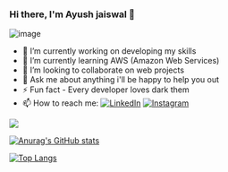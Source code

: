 ### Hi there, I'm Ayush jaiswal 👋

<!--
**Ayushjaisgit/Ayushjaisgit** is a ✨ _special_ ✨ repository because its `README.md` (this file) appears on your GitHub profile.

Here are some ideas to get you started:

- 🔭 I’m currently working on ...
- 🌱 I’m currently learning ...
- 👯 I’m looking to collaborate on ...
- 🤔 I’m looking for help with ...
- 💬 Ask me about ...
- 📫 How to reach me: ...
- 😄 Pronouns: ...
- ⚡ Fun fact: ...
-->
  
  ![image]({https://img.shields.io/badge/MongoDB-4EA94B?style=for-the-badge&logo=mongodb&logoColor=white}) 
 - 🔭 I’m currently working on developing my skills
 - 🌱 I’m currently learning AWS (Amazon Web Services)
 - 👯 I’m looking to collaborate on web projects  
 - 💬 Ask me about anything i'll be happy to help you out
 - ⚡ Fun fact - Every developer loves dark them
 - 📫 How to reach me: [![LinkedIn](https://img.shields.io/badge/LinkedIn-0077B5?style=for-the-badge&logo=linkedin&logoColor=white)](https://www.linkedin.com/in/ayush-jaiswal-2a8238221?lipi=urn%3Ali%3Apage%3Ad_flagship3_profile_view_base_contact_details%3B9WnTPXCNRr2XezPh1D7Zbw%3D%3D) [![Instagram](	https://img.shields.io/badge/Instagram-E4405F?style=for-the-badge&logo=instagram&logoColor=white)](https://instagram.com/__ayuxh__93?igshid=MzNlNGNkZWQ4Mg==)
   

![](https://komarev.com/ghpvc/?username=Ayushjaisgit)

[![Anurag's GitHub stats](https://github-readme-stats.vercel.app/api?username=Ayushjaisgit&rank_icon=github&theme=tokyonight)](https://github.com/Ayushjaisgit/github-readme-stats) 


[![Top Langs](https://github-readme-stats.vercel.app/api/top-langs/?username=Ayushjaisgit&show_icons=true&theme=tokyonight&layout=donut-vertical)](https://github.com/Ayushjaisgit/github-readme-stats)
